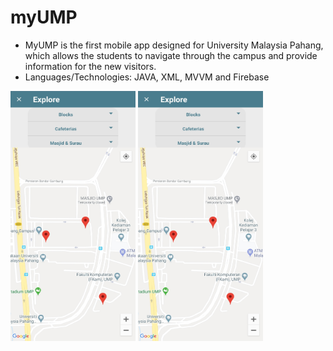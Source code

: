 # myUMP
- MyUMP is the first mobile app designed for University Malaysia Pahang, which allows the students to navigate through the campus and provide information for the new visitors. 
- Languages/Technologies: JAVA, XML, MVVM and Firebase
<img src="https://github.com/ammaralsharee/myUMP/blob/main/Screenshot_20200706-201140_UMP.jpg" width="200" height="400" />
<img src="https://github.com/ammaralsharee/myUMP/blob/main/Screenshot_20200706-201140_UMP.jpg" width="200" height="400" />

